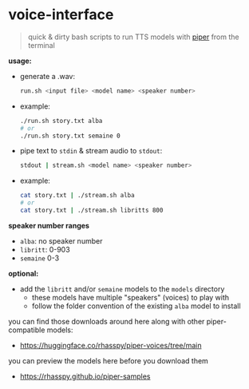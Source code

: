 # voice-interface

> quick & dirty bash scripts to run TTS models with [piper](https://github.com/rhasspy/piper) from the terminal

**usage:**

- generate a .wav:

  ```bash
  run.sh <input file> <model name> <speaker number>
  ```

- example:

  ```bash
  ./run.sh story.txt alba
  # or
  ./run.sh story.txt semaine 0
  ```

- pipe text to `stdin` & stream audio to `stdout`:

  ```bash
  stdout | stream.sh <model name> <speaker number>
  ```

- example:

  ```bash
  cat story.txt | ./stream.sh alba
  # or
  cat story.txt | ./stream.sh libritts 800
  ```

**speaker number ranges**

- `alba`: no speaker number
- `libritt`: 0-903
- `semaine` 0-3

**optional:**

- add the `libritt` and/or `semaine` models to the `models` directory
  - these models have multiple "speakers" (voices) to play with
  - follow the folder convention of the existing `alba` model to install

you can find those downloads around here along with other piper-compatible models:

- https://huggingface.co/rhasspy/piper-voices/tree/main

you can preview the models here before you download them

- https://rhasspy.github.io/piper-samples
